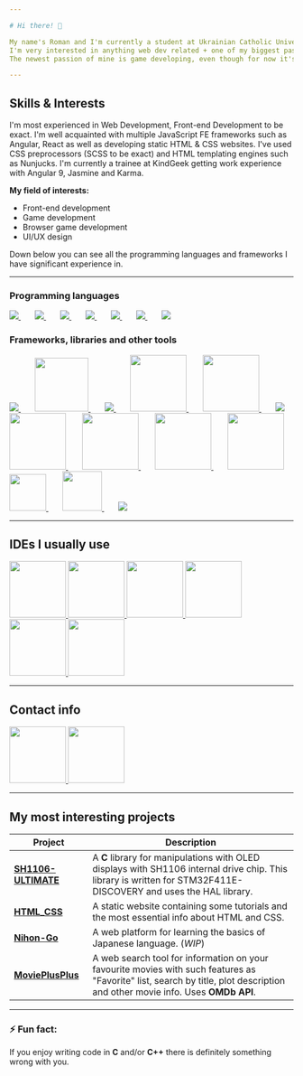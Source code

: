 ```yaml
---

# Hi there! 👋

My name's Roman and I'm currently a student at Ukrainian Catholic University and also an aspiring Front-end Web Developer!
I'm very interested in anything web dev related + one of my biggest passions is art, so UI/UX design is also something I'm constantly trying to learn more about.
The newest passion of mine is game developing, even though for now it's just a hobby 😅... I have some private projects related to browser games and some other minor game-related pieces of code and I would love to get some experience in developing browser and/or desktop game applications.

---
```


## Skills & Interests

I'm most experienced in Web Development, Front-end Development to be exact. I'm well acquainted with multiple JavaScript FE frameworks such as Angular, React as well as developing static HTML & CSS websites. I've used CSS preprocessors (SCSS to be exact) and HTML templating engines such as Nunjucks.
I'm currently a trainee at KindGeek getting work experience with Angular 9, Jasmine and Karma.

**My field of interests:**
* Front-end development
* Game development
* Browser game development
* UI/UX design

Down below you can see all the programming languages and frameworks I have significant experience in.

---

### Programming languages

<a style="margin-right: 25px;" href="https://www.python.org/">
  <img src="https://img.icons8.com/color/96/000000/python.png">
</a>

<a style="margin-right: 25px;" href="https://developer.mozilla.org/en-US/docs/Web/JavaScript">
  <img src="https://img.icons8.com/nolan/96/javascript.png">
</a>


<a style="margin-right: 25px;" href="https://www.typescriptlang.org/">
  <img src="https://img.icons8.com/color/96/000000/typescript.png">
</a>

<a style="margin-right: 25px;" href="https://www.java.com/en/">
  <img src="https://img.icons8.com/color/96/000000/java-coffee-cup-logo.png">
</a>

<a style="margin-right: 25px;" href="https://developer.mozilla.org/en-US/docs/Web/HTML">
  <img src="https://img.icons8.com/color/96/000000/html-5.png">
</a>

<a style="margin-right: 25px;" href="https://developer.mozilla.org/en-US/docs/Web/CSS">
  <img src="https://img.icons8.com/color/96/000000/css3.png">
</a>

<a style="margin-right: 25px;" href="https://www.w3schools.com/sql/">
  <img src="https://img.icons8.com/small/96/000000/sql.png">
</a>

### Frameworks, libraries and other tools

<a style="margin-right: 25px;" href="https://angular.io/">
  <img src="https://img.icons8.com/color/96/000000/angularjs.png">
</a>

<a style="margin-right: 25px;" href="https://reactjs.org/">
  <img src="https://img.icons8.com/officel/80/000000/react.png" height="95px">
</a>

<a style="margin-right: 25px;" href="https://flask.palletsprojects.com/en/1.1.x/">
  <img src="https://img.icons8.com/ios/100/000000/python.png">
</a>

<a style="margin-right: 25px;" href="https://jasmine.github.io/2.0/introduction">
  <img src="https://i.imgur.com/NPme51t.png" height="100px">
</a>

<a style="margin-right: 25px;" href="https://karma-runner.github.io/latest/index.html">
  <img src="https://avatars3.githubusercontent.com/u/3284117?s=400&v=4" height="100px">
</a>

<a style="margin-right: 25px;" href="https://www.postgresql.org/">
  <img src="https://img.icons8.com/color/96/000000/postgreesql.png">
</a>

<a style="margin-right: 25px;" href="https://mozilla.github.io/nunjucks/">
  <img src="https://douglaszaltron.gallerycdn.vsassets.io/extensions/douglaszaltron/nunjucks-vscode-extensionpack/0.0.1/1543237401385/Microsoft.VisualStudio.Services.Icons.Default" height="100px">
</a>

<a style="margin-right: 25px;" href="https://phaser.io/">
  <img src="https://phaser.io/images/logo/logo-download-vector.png" height="100px">
</a>

<a style="margin-right: 25px;" href="https://sass-lang.com/">
  <img src="https://upload.wikimedia.org/wikipedia/commons/thumb/9/96/Sass_Logo_Color.svg/1200px-Sass_Logo_Color.svg.png" height="100px">
</a>

<a style="margin-right: 25px;" href="https://getbootstrap.com/docs/4.0/getting-started/introduction/">
  <img src="https://fuzati.com/wp-content/uploads/2016/12/Bootstrap-Logo.png" height="100px">
</a>

<a style="margin-right: 25px;" href="https://git-scm.com/">
  <img src="https://upload.wikimedia.org/wikipedia/commons/thumb/e/e0/Git-logo.svg/800px-Git-logo.svg.png" height="65px">
</a>

<a style="margin-right: 25px;" href="https://www.npmjs.com/">
  <img src="https://upload.wikimedia.org/wikipedia/commons/thumb/d/db/Npm-logo.svg/1200px-Npm-logo.svg.png" height="70px">
</a>

<a style="margin-right: 25px;" href="https://nodejs.org/en/">
  <img src="https://img.icons8.com/color/96/000000/nodejs.png">
</a>

---

## IDEs I usually use

<a href="https://code.visualstudio.com/">
  <img src="https://user-images.githubusercontent.com/674621/71187801-14e60a80-2280-11ea-94c9-e56576f76baf.png" height="100px">
</a>

<a href="https://www.jetbrains.com/webstorm/">
  <img src="https://seeklogo.com/images/W/webstorm-logo-691E749F21-seeklogo.com.png" height="100px">
</a>

<a href="https://www.jetbrains.com/idea/">
  <img src="https://upload.wikimedia.org/wikipedia/commons/thumb/d/d5/IntelliJ_IDEA_Logo.svg/1024px-IntelliJ_IDEA_Logo.svg.png" height="100px">
</a>

<a href="https://www.jetbrains.com/pycharm/">
  <img src="https://upload.wikimedia.org/wikipedia/commons/thumb/a/a1/PyCharm_Logo.svg/1200px-PyCharm_Logo.svg.png" height="100px">
</a>

<a href="https://www.jetbrains.com/datagrip/">
  <img src="https://resources.jetbrains.com/storage/products/datagrip/img/meta/datagrip_logo_300x300.png" height="100px">
</a>

<a href="https://notepad-plus-plus.org/downloads/">
  <img src="https://upload.wikimedia.org/wikipedia/commons/f/f5/Notepad_plus_plus.png" height="100px">
</a>

---

## Contact info

<a href="http://linkedin.com/in/roman-blahuta-2401731a4">
  <img src="https://cdn2.iconfinder.com/data/icons/on-point-social-media/141/LinkedIn-512.png" height="100px">
</a>

<a href="blahutaroma@gmail.com">
  <img src="https://cdn2.iconfinder.com/data/icons/social-icons-circular-color/512/gmail-512.png" height="100px">
</a>

---

## My most interesting projects

Project | Description
------- | -----------
<a href="https://github.com/RomanBlahuta/SH1106-ULTIMATE">**SH1106-ULTIMATE**</a> | A **C** library for manipulations with OLED displays with SH1106 internal drive chip. This library is written for STM32F411E-DISCOVERY and uses the HAL library.
<a href="https://github.com/RomanBlahuta/HTML_CSS">**HTML_CSS**</a> | A static website containing some tutorials and the most essential info about HTML and CSS.
<a href="https://github.com/RomanBlahuta/nihon-go">**Nihon-Go**</a> | A web platform for learning the basics of Japanese language. (_WIP_)
<a href="https://github.com/RomanBlahuta/MoviePlusPlus">**MoviePlusPlus**</a> | A web search tool for information on your favourite movies with such features as "Favorite" list, search by title, plot description and other movie info. Uses __OMDb API__.

---

### ⚡ Fun fact:
If you enjoy writing code in __C__ and/or __C++__ there is definitely something wrong with you.
